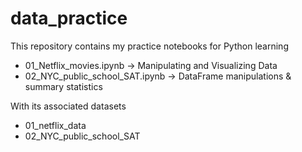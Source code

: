 # data_practice

This repository contains my practice notebooks for Python learning
- 01_Netflix_movies.ipynb → Manipulating and Visualizing Data
- 02_NYC_public_school_SAT.ipynb → DataFrame manipulations & summary statistics

With its associated datasets
- 01_netflix_data
- 02_NYC_public_school_SAT
